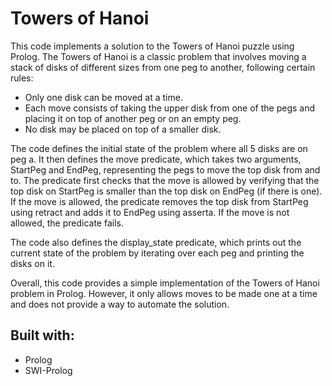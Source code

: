 # Towers of Hanoi
This code implements a solution to the Towers of Hanoi puzzle using Prolog. The Towers of Hanoi is a classic problem that involves moving a stack of disks of different sizes from one peg to another, following certain rules:

* Only one disk can be moved at a time.
* Each move consists of taking the upper disk from one of the pegs and placing it on top of another peg or on an empty peg.
* No disk may be placed on top of a smaller disk.

The code defines the initial state of the problem where all 5 disks are on peg a. It then defines the move predicate, which takes two arguments, StartPeg and EndPeg, representing the pegs to move the top disk from and to. The predicate first checks that the move is allowed by verifying that the top disk on StartPeg is smaller than the top disk on EndPeg (if there is one). If the move is allowed, the predicate removes the top disk from StartPeg using retract and adds it to EndPeg using asserta. If the move is not allowed, the predicate fails.

The code also defines the display_state predicate, which prints out the current state of the problem by iterating over each peg and printing the disks on it.

Overall, this code provides a simple implementation of the Towers of Hanoi problem in Prolog. However, it only allows moves to be made one at a time and does not provide a way to automate the solution.

## Built with:
* Prolog
* SWI-Prolog
